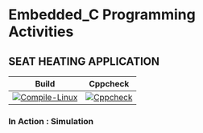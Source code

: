 # Embedded_C Programming Activities

## SEAT HEATING APPLICATION

|Build|Cppcheck|
|:--:|:--:|
|[![Compile-Linux](https://github.com/ushagurumurthy/Embedded_C/actions/workflows/compile.yml/badge.svg)](https://github.com/ushagurumurthy/Embedded_C/actions/workflows/compile.yml)|[![Cppcheck](https://github.com/ushagurumurthy/Embedded_C/actions/workflows/CodeQuality.yml/badge.svg)](https://github.com/ushagurumurthy/Embedded_C/actions/workflows/CodeQuality.yml)|

### In Action : Simulation

